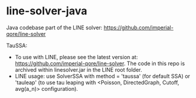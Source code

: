 # line-solver-java

Java codebase part of the LINE solver: https://github.com/imperial-qore/line-solver

TauSSA: 
- To use with LINE, please see the latest version at: https://github.com/imperial-qore/line-solver. The code in this repo is archived within linesolver.jar in the LINE root folder.
- LINE usage: use SolverSSA with method = 'taussa' (for default SSA) or 'tauleap' (to use tau leaping with <Poisson, DirectedGraph, Cutoff, avg(a_n)> configuration).
